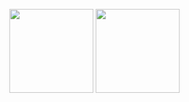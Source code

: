 <p aligh="left">
  <img height="150px" src="https://github-readme-stats-kawamuraryota94-gmailcom.vercel.app/api?username=Ryota-Kawamura&count_private=true&hide=contribs,prs&theme=midnight-purple" />
  <img height="150px" src="https://github-readme-stats-kawamuraryota94-gmailcom.vercel.app/api/top-langs/?username=Ryota-Kawamura&layout=compact&theme=midnight-purple" />
</p>
